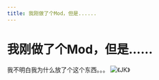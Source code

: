 ```yaml
---
title: 我刚做了个Mod，但是......
---
```


# 我刚做了个Mod，但是......

我不明白我为什么放了个这个东西。。。
![《JK》](/Images/docs/Shared/Blogs/News/JK/JK.png)